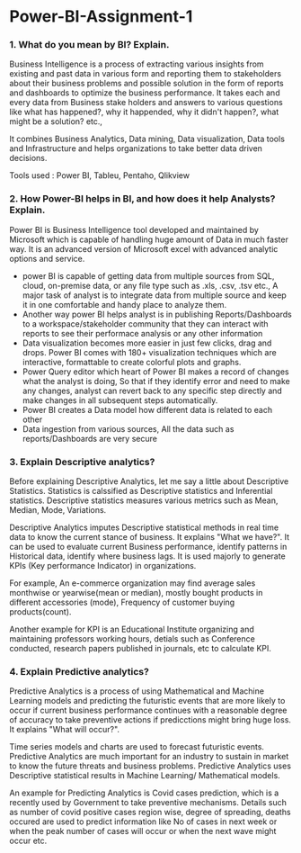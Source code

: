 # Power-BI-Assignment-1

### 1. What do you mean by BI? Explain.

Business Intelligence is a process of extracting various insights from existing and past data in various form and reporting them to stakeholders about their business problems and possible solution in the form of reports and dashboards to optimize the business performance. It takes each and every data from Business stake holders and answers to various questions like what has happened?, why it happended, why it didn't happen?, what might be a solution? etc.,   

It combines Business Analytics, Data mining, Data visualization, Data tools and Infrastructure and helps organizations to take better data driven decisions.    

Tools used : Power BI, Tableu, Pentaho, Qlikview

### 2. How Power-BI helps in BI, and how does it help Analysts? Explain.

Power BI is Business Intelligence tool developed and maintained by Microsoft which is capable of handling huge amount of Data in much faster way. It is an advanced version of Microsoft excel with advanced analytic options and service.

- power BI is capable of getting data from multiple sources from SQL, cloud, on-premise data, or any file type such as .xls, .csv, .tsv etc., A major task of analyst is to integrate data from multiple source and keep it in one comfortable and handy place to analyze them.
- Another way power BI helps analyst is in publishing Reports/Dashboards to a workspace/stakeholder community that they can interact with reports to see their performace analysis or any other information
- Data visualization becomes more easier in just few clicks, drag and drops. Power BI comes with 180+ visualization techniques which are interactive, formattable to create colorful plots and graphs.
- Power Query editor which heart of Power BI makes a record of changes what the analyst is doing, So that if they identify error and need to make any changes, analyst can revert back to any specific step directly and make changes in all subsequent steps automatically.
- Power BI creates a Data model how different data is related to each other 
- Data ingestion from various sources, All the data such as reports/Dashboards are very secure

### 3. Explain Descriptive analytics?

Before explaining Descriptive Analytics, let me say a little about Descriptive Statistics. Statistics is calssified as Descriptive statistics and Inferential statistics. Descriptive statistics measures various metrics such as Mean, Median, Mode, Variations. 

Descriptive Analytics imputes Descriptive statistical methods in real time data to know the current stance of business. It explains "What we have?". It can be used to evaluate current Business performance, identify patterns in Historical data, identify where business lags. It is used majorly to generate KPIs (Key performance Indicator) in organizations.

For example, An e-commerce organization may find average sales monthwise or yearwise(mean or median), mostly bought products in different accessories (mode), Frequency of customer buying products(count).

Another example for KPI is an Educational Institute organizing and maintaining professors working hours, detials such as Conference conducted, research papers published in journals, etc to calculate KPI.

### 4. Explain Predictive analytics?

Predictive Analytics is a process of using Mathematical and Machine Learning models and predicting the futuristic events that are more likely to occur if current business performance continues with a reasonable degree of accuracy to take preventive actions if predicctions might bring huge loss. It explains "What will occur?".

Time series models and charts are used to forecast futuristic events. Predictive Analytics are much important for an industry to sustain in market to know the future threats and business problems. Predictive Analytics uses Descriptive statistical results in Machine Learning/ Mathematical models.

An example for Predicting Analytics is Covid cases prediction, which is a recently used by Government to take preventive mechanisms. Details such as number of covid positive cases region wise, degree of spreading, deaths occured are used to predict information like No of cases in next week or when the peak number of cases will occur or when the next wave might occur etc.
